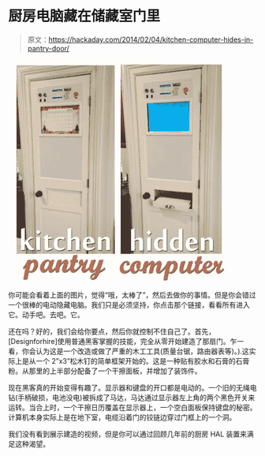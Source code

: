 # 厨房电脑藏在储藏室门里

> 原文：<https://hackaday.com/2014/02/04/kitchen-computer-hides-in-pantry-door/>

![hidden-kitchen-pantry-computer](img/e19918a9f65bdb80505974c5eb899484.png)

你可能会看着上面的图片，觉得“哦，太棒了”，然后去做你的事情。但是你会错过一个很棒的电动隐藏电脑。我们只是必须坚持，你点击那个链接，看看所有进入它。动手吧。去吧。它。

还在吗？好的，我们会给你要点，然后你就控制不住自己了。首先，[Designforhire]使用普通黑客掌握的技能，完全从零开始建造了那扇门。乍一看，你会认为这是一个改造或做了严重的木工工具(质量台锯，路由器表等)。).这实际上是从一个 2”x3”松木钉的简单框架开始的。这是一种贴有胶水和石膏的石膏粉。从那里的上半部分配备了一个干擦面板，并增加了装饰件。

现在黑客真的开始变得有趣了。显示器和键盘的开口都是电动的。一个旧的无绳电钻(手柄破损，电池没电)被拆成了马达，马达通过显示器左上角的两个黑色开关来运转。当合上时，一个干擦日历覆盖在显示器上，一个空白面板保持键盘的秘密。计算机本身实际上是在地下室，电缆沿着门的铰链边穿过门框上的一个洞。

我们没有看到展示建造的视频，但是你可以通过回顾几年前的厨房 HAL 装置来满足这种渴望。